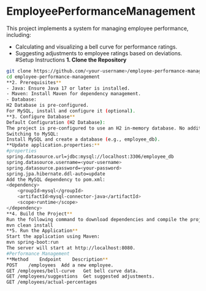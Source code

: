 # EmployeePerformanceManagement

This project implements a system for managing employee performance, including:
- Calculating and visualizing a bell curve for performance ratings.
- Suggesting adjustments to employee ratings based on deviations.
#Setup Instructions
**1. Clone the Repository**
```bash
git clone https://github.com/<your-username>/employee-performance-management.git
cd employee-performance-management
**2. Prerequisites**
- Java: Ensure Java 17 or later is installed.
- Maven: Install Maven for dependency management.
- Database:
H2 Database is pre-configured.
For MySQL, install and configure it (optional).
**3. Configure Database**
Default Configuration (H2 Database):
The project is pre-configured to use an H2 in-memory database. No additional setup is needed.
Switching to MySQL:
Install MySQL and create a database (e.g., employee_db).
**Update application.properties:**
#properties
spring.datasource.url=jdbc:mysql://localhost:3306/employee_db
spring.datasource.username=<your-username>
spring.datasource.password=<your-password>
spring.jpa.hibernate.ddl-auto=update
Add the MySQL dependency to pom.xml:
<dependency>
    <groupId>mysql</groupId>
    <artifactId>mysql-connector-java</artifactId>
    <scope>runtime</scope>
</dependency>
**4. Build the Project**
Run the following command to download dependencies and compile the project:
mvn clean install
**5. Run the Application**
Start the application using Maven:
mvn spring-boot:run
The server will start at http://localhost:8080.
#Performance Management
**Method	Endpoint	Description**
POST	/employees	Add a new employee.
GET	/employees/bell-curve	Get bell curve data.
GET	/employees/suggestions	Get suggested adjustments.
GET /employees/actual-percentages


